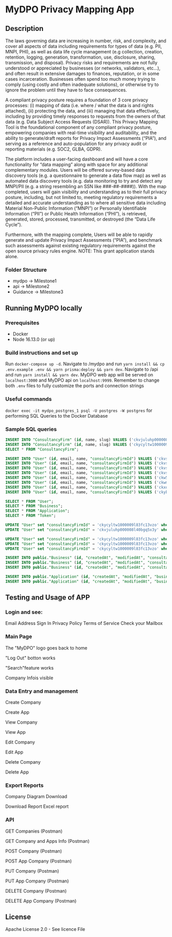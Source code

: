 # MyDPO Privacy Mapping App

## Description

The laws governing data are increasing in number, risk, and complexity, and cover all aspects of data including requirements for types of data (e.g. PII, MNPI, PHI), as well as data life cycle management (e.g collection, creation, retention, logging, generation, transformation, use, disclosure, sharing, transmission, and disposal).  Privacy risks and requirements are not fully understood or appreciated by businesses (or networks, validators, etc...), and often result in extensive damages to finances, reputation, or in some cases incarceration.  Businesses often spend too much money trying to comply (using costly and often inadequate solutions), or otherwise try to ignore the problem until they have to face consequences.   

A compliant privacy posture requires a foundation of 3 core privacy processes:  (i) mapping of data (i.e. where / what the data is and rights attached), (ii) protecting the data, and (iii) managing that data effectively, including by providing timely responses to requests from the owners of that data (e.g. Data Subject Access Requests (DSAR)).   This Privacy Mapping Tool is the foundational component of any compliant privacy posture, empowering companies with real-time visibility and auditability, and the ability to  generate/draft reports for Privacy Impact Assessments (“PIA”), and serving as a reference and auto-population for any privacy audit or reporting materials (e.g. SOC2, GLBA, GDPR).  

The platform includes a user-facing dashboard and will have a core functionality for “data mapping” along with space for any additional complementary modules.   Users will be offered survey-based data discovery tools (e.g. a questionnaire to generate a data flow map) as well as automated data discovery tools (e.g. data monitoring to try and detect any MNPI/PII (e.g. a string resembling an SSN like ###-##-####)).  With the map completed, users will gain visibility and understanding as to their full privacy posture, including, but not limited to, meeting regulatory requirements a detailed and accurate understanding as to where all sensitive data including Material Non-Public Information (“MNPI”) or Personally Identifiable Information (“PII”) or Public Health Information (“PHI”), is retrieved, generated, stored, processed, transmitted, or destroyed (the “Data Life Cycle”).  

Furthermore, with the mapping complete, Users will be able to rapidly generate and update Privacy Impact Assessments (“PIA”), and benchmark such assessments against existing regulatory requirements against the open source privacy rules engine. NOTE: This grant application stands alone.  

###  Folder Structure
- mydpo    -> Milestone1
- api      -> Milestone2
- Guidance -> Milestone3

## Running MyDPO locally
### Prerequisites
- Docker
- Node 16.13.0 (or up)

### Build instructions and set up
Run `docker-compose up -d`.
Navigate to /mydpo and run `yarn install && cp .env.example .env && yarn prisma:deploy && yarn dev`.
Navigate to /api and run `yarn install && yarn dev`. MyDPO web app will be served on `localhost:3000` and MyDPO api on `localhost:9999`. Remember to change both `.env` files to fully customize the ports and connection strings

### Useful commands

`docker exec -it mydpo_postgres_1 psql -U postgres -W postgres` for performing SQL Queries to the Docker Database

### Sample SQL queries

```SQL
INSERT INTO "ConsultancyFirm" (id, name, slug) VALUES ('ckvjuluhp000008l40bgq5x3y', 'MyDPO', 'MyDPO-ckvjuluhp000008l40bgq5x3y');
INSERT INTO "ConsultancyFirm" (id, name, slug) VALUES ('ckycyltw1000009l83fc13vzo', 'Kreitech', 'KREITECH-ckycyltw1000009l83fc13vzo');
SELECT * FROM "ConsultancyFirm";

INSERT INTO "User" (id, email, name, "consultancyFirmId") VALUES ('ckvsahypo000008l990jp8f8z', 'jmorello@kreitech.com.uy', 'Juano Morello', 'ckvjuluhp000008l40bgq5x3y');
INSERT INTO "User" (id, email, name, "consultancyFirmId") VALUES ('ckvsai3sw000108l98xxd9n8o', 'tnieves@kreitech.com.uy', 'Taty Nieves', 'ckvjuluhp000008l40bgq5x3y');
INSERT INTO "User" (id, email, name, "consultancyFirmId") VALUES ('ckvs6nckw0290vvodruzcvhlv', 'cdemarco@kreitech.com.uy', 'Caro De Marco', 'ckvjuluhp000008l40bgq5x3y');
INSERT INTO "User" (id, email, name, "consultancyFirmId") VALUES ('ckvsc9bmw000009jzenrfb7ab', 'amalaquina@kreitech.com.uy', 'Antonio Malaquina', 'ckvjuluhp000008l40bgq5x3y');
INSERT INTO "User" (id, email, name, "consultancyFirmId") VALUES ('ckw535cfv000209ia9k08e24m', 'rquesada@kreitech.com.uy', 'El Rodras', 'ckvjuluhp000008l40bgq5x3y');
INSERT INTO "User" (id, email, name, "consultancyFirmId") VALUES ('ckwme0hv0000209jqdefr7gyq', 'corquera@kreitech.com.uy', 'Cami Lou', 'ckvjuluhp000008l40bgq5x3y');
INSERT INTO "User" (id, email, name, "consultancyFirmId") VALUES ('ckxq6r7fh000108li852e7f8v', 'fdasilveira@kreitech.com.uy', 'Fran Tester', 'ckvjuluhp000008l40bgq5x3y');
INSERT INTO "User" (id, email, name, "consultancyFirmId") VALUES ('ckybwqydr000009l1dbmp6rfv', 'paul.mcculloch@mydpo.us', 'Paul McCulloch', 'ckvjuluhp000008l40bgq5x3y');

SELECT * FROM "User";
SELECT * FROM "Business";
SELECT * FROM "Application";
SELECT * FROM "Token";

UPDATE "User" set "consultancyFirmId" = 'ckycyltw1000009l83fc13vzo' where "consultancyFirmId" = 'ckvjuluhp000008l40bgq5x3y'; -- new
UPDATE "User" set "consultancyFirmId" = 'ckvjuluhp000008l40bgq5x3y' where "consultancyFirmId" = 'ckycyltw1000009l83fc13vzo'; -- old

UPDATE "User" set "consultancyFirmId" = 'ckycyltw1000009l83fc13vzo' where "id" = 'ckxq6r7fh000108li852e7f8v';
UPDATE "User" set "consultancyFirmId" = 'ckycyltw1000009l83fc13vzo' where "id" = 'ckvs6nckw0290vvodruzcvhlv';
UPDATE "User" set "consultancyFirmId" = 'ckycyltw1000009l83fc13vzo' where "id" = 'ckvsahypo000008l990jp8f8z';

INSERT INTO public."Business" (id, "createdAt", "modifiedAt", "consultancyFirmId", "businessContactEmail", "businessContactName", "businessContactPhone", "businessContactPosition", "companyAddress", "companyEmail", "companyName", "companyPhone", "technicalContactEmail", "technicalContactName", "technicalContactPhone", "technicalContactPosition") VALUES ('ckvrj0w120106hxodcemu00d8', '2021-11-09 03:21:15.302', '2021-11-09 03:21:15.302', 'ckvjuluhp000008l40bgq5x3y', 'marcelo@kreitech.io', 'Marcelo', 123789456, 'Manager', 'some address 123', 'info@kreitech.io', 'Kreitech LLC', 123456789, 'antonio@kreitech.io', 'Antonio', 987654321, 'CTO');
INSERT INTO public."Business" (id, "createdAt", "modifiedAt", "consultancyFirmId", "businessContactEmail", "businessContactName", "businessContactPhone", "businessContactPosition", "companyAddress", "companyEmail", "companyName", "companyPhone", "technicalContactEmail", "technicalContactName", "technicalContactPhone", "technicalContactPosition") VALUES ('ckvs6poq50323vvod3cyqldqw', '2021-11-09 14:24:23.405', '2021-11-09 14:24:23.405', 'ckvjuluhp000008l40bgq5x3y', 'fafafa@oino.us', 'fafafa', 123123, 'CEO', 'some address 123', 'info@oino.us', 'OINO LLC', 123456, 'dadada@oino.us', 'dadada', 321321, 'CTO');
INSERT INTO public."Business" (id, "createdAt", "modifiedAt", "consultancyFirmId", "businessContactEmail", "businessContactName", "businessContactPhone", "businessContactPosition", "companyAddress", "companyEmail", "companyName", "companyPhone", "technicalContactEmail", "technicalContactName", "technicalContactPhone", "technicalContactPosition") VALUES ('ckvs6qr160361vvod0bvcanl8', '2021-11-09 14:25:13.050', '2021-11-09 14:25:13.050', 'ckvjuluhp000008l40bgq5x3y', 'lalala@fake.com', 'lalala', 2132122, 'CEO', 'asdsad 123', 'asda@fake.com', 'Fake LLC', 123123, 'vavava@fake.com', 'vavava', 32112311, 'CTO');

INSERT INTO public."Application" (id, "createdAt", "modifiedAt", "businessId", "applicableRegulations", "applicationDRRegionStored", "applicationHostingEntity", "applicationHostingManagement", "applicationHostingType", "applicationId", "applicationName", "applicationOwner", "applicationRegionStored", "applicationType", comments, "connectionType", "dataRetentionReq", description, "encryptedDataTransfer", "hasDRHosting", "hasNameAndInitials", "technologyOwner", "hasAge", "hasBillingHistory", "hasBiometricData", "hasBirthdate", "hasCivilJusticeInfo", "hasCriminalInfo", "hasDriversLicenceNumber", "hasEmailAddress", "hasEthnicOrigin", "hasFinancialInfo", "hasGender", "hasHealthInfo", "hasHomeAddress", "hasHouseholdInfo", "hasIdNumbers", "hasLocation", "hasMaritalStatus", "hasMedicalInfo", "hasMinorInfo", "hasMobileNumber", "hasNationality", "hasPhysicalCharacteristics", "hasReligiousPhilosophicalPoliticalBeliefs", "hasSexualBehaviour", "hasSocialMedia", "hasStudentInfo", "hasTelephoneNumber", "hasTradeUnionMembership", "hasUniqueDeviceId", modules) VALUES ('ckvrkwbr40020vvodaqftfvf8', '2021-11-09 04:13:41.632', '2021-11-09 04:13:41.632', 'ckvrj0w120106hxodcemu00d8', '{Three,One}', 'SA', 'AWS', '', 'One', null, 'Testeros', 'juano', 'SA', 'Two', '', 'filetransfer', '1 year', 'Testeros description', false, true, true, 'juano', false, false, false, false, false, false, false, false, false, false, false, false, false, false, false, false, false, true, false, false, false, false, false, false, true, false, false, false, false, '{Two}');
INSERT INTO public."Application" (id, "createdAt", "modifiedAt", "businessId", "applicableRegulations", "applicationDRRegionStored", "applicationHostingEntity", "applicationHostingManagement", "applicationHostingType", "applicationId", "applicationName", "applicationOwner", "applicationRegionStored", "applicationType", comments, "connectionType", "dataRetentionReq", description, "encryptedDataTransfer", "hasDRHosting", "hasNameAndInitials", "technologyOwner", "hasAge", "hasBillingHistory", "hasBiometricData", "hasBirthdate", "hasCivilJusticeInfo", "hasCriminalInfo", "hasDriversLicenceNumber", "hasEmailAddress", "hasEthnicOrigin", "hasFinancialInfo", "hasGender", "hasHealthInfo", "hasHomeAddress", "hasHouseholdInfo", "hasIdNumbers", "hasLocation", "hasMaritalStatus", "hasMedicalInfo", "hasMinorInfo", "hasMobileNumber", "hasNationality", "hasPhysicalCharacteristics", "hasReligiousPhilosophicalPoliticalBeliefs", "hasSexualBehaviour", "hasSocialMedia", "hasStudentInfo", "hasTelephoneNumber", "hasTradeUnionMembership", "hasUniqueDeviceId", modules) VALUES ('ckvs6nckw0290vvodruzcvhlv', '2021-11-09 14:22:34.352', '2021-11-09 14:22:34.352', 'ckvrj0w120106hxodcemu00d8', '{Three,One}', 'NA', 'AWS', '', 'One', null, 'Slack', 'juano', 'SA', 'One', '', 'filetransfer', '3 years', 'chat app', true, true, true, 'juano', false, false, false, false, false, false, false, true, false, true, true, false, false, true, false, false, false, true, false, false, false, false, false, false, false, false, false, false, true, '{Two}');

```
## Testing and Usage of APP

### Login	and see:	
Email Address
Sign In
Privacy Policy
Terms of Service
Check your Mailbox


### Main Page		

The "MyDPO" logo goes back to home

"Log Out"	botton works

"Search"feature works

Company Infois visible

### Data Entry and management

Create Company	

Create App		

View Company	

View App		

Edit Company	

Edit App		

Delete Company		

Delete App		

### Export Reports

Company Diagram	Download

Download Report	Excel report

### API
GET Companies (Postman)		

GET Company and Apps Info (Postman)		

POST Company (Postman)		

POST App Company (Postman)	

PUT Company (Postman)		

PUT App Company (Postman)		

DELETE Company (Postman)	

DELETE App Company (Postman)		


## License 

Apache License 2.0 - See licence File
